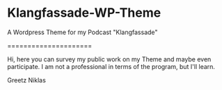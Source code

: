 Klangfassade-WP-Theme
=====================

A Wordpress Theme for my Podcast "Klangfassade"

=====================

Hi,
here you can survey my public work on my Theme and maybe even participate.
I am not a professional in terms of the program, but I'll learn.

Greetz
Niklas
